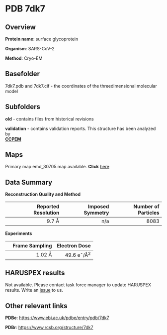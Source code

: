 # PDB 7dk7

## Overview

**Protein name**: surface glycoprotein

**Organism**: SARS-CoV-2

**Method**: Cryo-EM



## Basefolder

7dk7.pdb and 7dk7.cif - the coordinates of the threedimensional molecular model

## Subfolders



**old** - contains files from historical revisions

**validation** - contains validation reports. This structure has been analyzed by <br>     [**CCPEM**](https://github.com/thorn-lab/coronavirus_structural_task_force/tree/master/pdb/surface_glycoprotein/SARS-CoV-2/7dk7/validation/ccpem-validation)



## Maps

Primary map emd_30705.map available. **Click** [here](http://ftp.wwpdb.org/pub/emdb/structures/EMD-30705/map/) 

## Data Summary
**Reconstruction Quality and Method**

|   | Reported Resolution | Imposed Symmetry | Number of Particles |
|---|-------------:|----------------:|--------------:|
|   |9.7 Å|n/a|8083|

**Experiments**

|   | Frame Sampling | Electron Dose |
|---|-------------:|----------------:|
|   |1.02 Å|49.6 e<sup>-</sup>/Å<sup>2</sup>|

## HARUSPEX results

Not available. Please contact task force manager to update HARUSPEX results. Write an [issue](https://github.com/thorn-lab/coronavirus_structural_task_force/issues) to us.

## Other relevant links 
**PDBe**:  https://www.ebi.ac.uk/pdbe/entry/pdb/7dk7
 
**PDBr**: https://www.rcsb.org/structure/7dk7 
